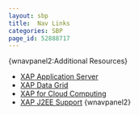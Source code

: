 ```yaml
---
layout: sbp
title:  Nav Links
categories: SBP
page_id: 52888717
---
```


{wnavpanel2:Additional Resources}

- [XAP Application Server](http://www.gigaspaces.com/xap)
- [XAP Data Grid](http://www.gigaspaces.com/datagrid)
- [XAP for Cloud Computing](http://www.gigaspaces.com/cloud)
- [XAP J2EE Support](http://www.gigaspaces.com/j2ee)
{wnavpanel2}
